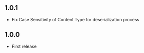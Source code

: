 ## 1.0.1
* Fix Case Sensitivity of Content Type for deserialization process

## 1.0.0
- First release

